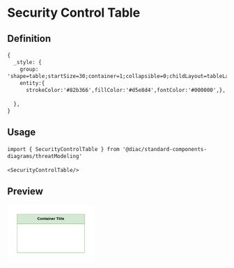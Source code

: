 # Security Control Table

## Definition

```
{
  _style: {
    group: 'shape=table;startSize=30;container=1;collapsible=0;childLayout=tableLayout;fillColor=#d5e8d4;strokeColor=#82b366;fontStyle=1;swimlaneFillColor=#FFFFFF;fontColor=#000000;whiteSpace=wrap;html=1;',
    entity:{
      strokeColor:'#82b366',fillColor:'#d5e8d4',fontColor:'#000000',},
    
  },
}
```

## Usage

```
import { SecurityControlTable } from '@diac/standard-components-diagrams/threatModeling'

<SecurityControlTable/>
```

## Preview

<img src="./security-control-table.png" width="200"/>
